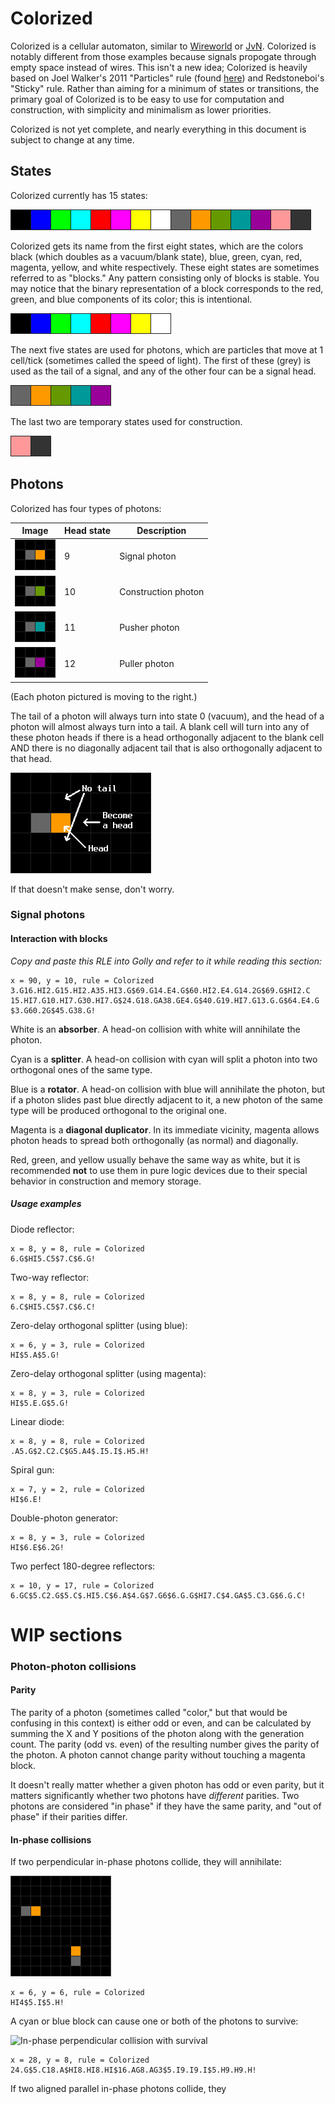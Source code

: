 # Colorized

Colorized is a cellular automaton, similar to
[Wireworld](https://github.com/GollyGang/ruletablerepository/wiki/WireWorld) or
[JvN](http://golly.sourceforge.net/Help/Algorithms/JvN.html). Colorized is
notably different from those examples because signals propogate through empty
space instead of wires. This isn't a new idea; Colorized is heavily based on
Joel Walker's 2011 "Particles" rule (found
[here](https://github.com/GollyGang/ruletablerepository/wiki/TheRules#wireworld-and-derivatives))
and Redstoneboi's "Sticky" rule. Rather than aiming for a minimum of states or
transitions, the primary goal of Colorized is to be easy to use for computation
and construction, with simplicity and minimalism as lower priorities.

Colorized is not yet complete, and nearly everything in this document is subject
to change at any time.

## States

Colorized currently has 15 states:

![All states](/img/states-all.png)

Colorized gets its name from the first eight states, which are the colors black
(which doubles as a vacuum/blank state), blue, green, cyan, red, magenta,
yellow, and white respectively. These eight states are sometimes referred to as
"blocks." Any pattern consisting only of blocks is stable. You may notice that
the binary representation of a block corresponds to the red, green, and blue
components of its color; this is intentional.

![Color states](/img/states-colors.png)

The next five states are used for photons, which are particles that move at 1
cell/tick (sometimes called the speed of light). The first of these (grey) is
used as the tail of a signal, and any of the other four can be a signal head.

![Photon states](/img/states-photons.png)

The last two are temporary states used for construction.

![Construction states](/img/states-construction.png)

## Photons

Colorized has four types of photons:

| Image                                 | Head state | Description         |
|---------------------------------------|------------|---------------------|
| ![Orange photon](/img/photon-9.png)   | 9          | Signal photon       |
| ![Green photon](/img/photon-10.png)   | 10         | Construction photon |
| ![Cyan photon](/img/photon-11.png)    | 11         | Pusher photon       |
| ![Magenta photon](/img/photon-12.png) | 12         | Puller photon       |

(Each photon pictured is moving to the right.)

The tail of a photon will always turn into state 0 (vacuum), and the head of a
photon will almost always turn into a tail. A blank cell will turn into any of
these photon heads if there is a head orthogonally adjacent to the blank cell
AND there is no diagonally adjacent tail that is also orthogonally adjacent to
that head.

![Photon propogation](/img/photon-propogation.png)

If that doesn't make sense, don't worry.

### Signal photons

#### Interaction with blocks

_Copy and paste this RLE into Golly and refer to it while reading this section:_

```
x = 90, y = 10, rule = Colorized
3.G16.HI2.G15.HI2.A35.HI3.G$69.G14.E4.G$60.HI2.E4.G14.2G$69.G$HI2.C
15.HI7.G10.HI7.G30.HI7.G$24.G18.GA38.GE4.G$40.G19.HI7.G13.G.G$64.E4.G
$3.G60.2G$45.G38.G!
```

White is an **absorber**. A head-on collision with white will annihilate the
photon.

Cyan is a **splitter**. A head-on collision with cyan will split a photon into
two orthogonal ones of the same type.

Blue is a **rotator**. A head-on collision with blue will annihilate the photon,
but if a photon slides past blue directly adjacent to it, a new photon of the
same type will be produced orthogonal to the original one.

Magenta is a **diagonal duplicator**. In its immediate vicinity, magenta allows
photon heads to spread both orthogonally (as normal) and diagonally.

Red, green, and yellow usually behave the same way as white, but it is
recommended **not** to use them in pure logic devices due to their special behavior
in construction and memory storage.

##### Usage examples

Diode reflector:

```
x = 8, y = 8, rule = Colorized
6.G$HI5.C5$7.C$6.G!
```

Two-way reflector:

```
x = 8, y = 8, rule = Colorized
6.C$HI5.C5$7.C$6.C!
```

Zero-delay orthogonal splitter (using blue):

```
x = 6, y = 3, rule = Colorized
HI$5.A$5.G!
```

Zero-delay orthogonal splitter (using magenta):

```
x = 8, y = 3, rule = Colorized
HI$5.E.G$5.G!
```

Linear diode:

```
x = 8, y = 8, rule = Colorized
.A5.G$2.C2.C$G5.A4$.I5.I$.H5.H!
```

Spiral gun:

```
x = 7, y = 2, rule = Colorized
HI$6.E!
```

Double-photon generator:

```
x = 8, y = 3, rule = Colorized
HI$6.E$6.2G!
```

Two perfect 180-degree reflectors:

```
x = 10, y = 17, rule = Colorized
6.GC$5.C2.G$5.C$.HI5.C$6.A$4.G$7.G6$6.G.G$HI7.C$4.GA$5.C3.G$6.G.C!
```

# WIP sections

### Photon-photon collisions

#### Parity

The parity of a photon (sometimes called "color," but that would be confusing in
this context) is either odd or even, and can be calculated by summing the X and
Y positions of the photon along with the generation count. The parity (odd vs.
even) of the resulting number gives the parity of the photon. A photon cannot
change parity without touching a magenta block.

It doesn't really matter whether a given photon has odd or even parity, but it
matters significantly whether two photons have _different_ parities. Two photons
are considered "in phase" if they have the same parity, and "out of phase" if
their parities differ.

#### In-phase collisions

If two perpendicular in-phase photons collide, they will annihilate:

![In-phase perpendicular collision](/img/collide-in-phase-1.png)

```
x = 6, y = 6, rule = Colorized
HI4$5.I$5.H!
```

A cyan or blue block can cause one or both of the photons to survive:

![In-phase perpendicular collision with survival](/img/collide-in-phase-2-survive.png)

```
x = 28, y = 8, rule = Colorized
24.G$5.C18.A$HI8.HI8.HI$16.AG8.AG3$5.I9.I9.I$5.H9.H9.H!
```

If two aligned parallel in-phase photons collide, they
